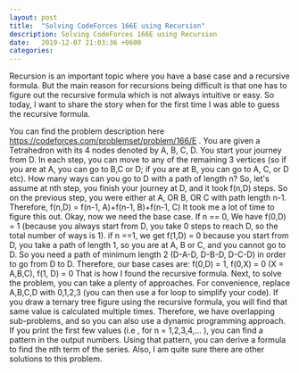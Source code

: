 ```yaml
---
layout: post
title:  "Solving CodeForces 166E using Recursion"
description: Solving CodeForces 166E using Recursion
date:   2019-12-07 21:03:36 +0600
categories:
---
```

Recursion is an important topic where you have a base case and a recursive formula. But the main reason for recursions being difficult is that one has to figure out the recursive formula which is not always intuitive or easy. So today, I want to share the story when for the first time I was able to guess the recursive formula.


You can find the problem description here https://codeforces.com/problemset/problem/166/E . You are given a Tetrahedron with its 4 nodes denoted by A, B, C, D. You start your journey from D. In each step, you can move to any of the remaining 3 vertices (so if you are at A, you can go to B,C or D; if you are at B, you can go to A, C, or D etc). How many ways can you go to D with a path of length n?
So, let's assume at nth step, you finish your journey at D, and it took f(n,D) steps. So on the previous step, you were either at A, OR B, OR C with path length n-1. 
Therefore, 
							f(n,D) = f(n-1, A)+f(n-1, B)+f(n-1, C) 
It took me a lot of time to figure this out. Okay, now we need the base case. If n == 0, We have f(0,D) = 1 (because you always start from D, you take 0 steps to reach D, so the total number of ways is 1). if n ==1, we get f(1,D) = 0 because you start from D, you take a path of length 1, so you are at A, B or C, and you cannot go to D. So you need a path of minimum length 2 (D-A-D, D-B-D, D-C-D) in order to go from D to D. 
Therefore, our base cases are:
						  f(0,D) = 1,  f(0,X) = 0 (X = A,B,C),	f(1, D) = 0
That is how I found the recursive formula. Next, to solve the problem, you can take a plenty of approaches. For convenience, replace A,B,C,D with 0,1,2,3 (you can then use a for loop to simplify your code). 
If you draw a ternary tree figure using the recursive formula, you will find that same value is calculated multiple times. Therefore, we have overlapping sub-problems, and so you can also use a dynamic programming approach.
If you print the first few values (i.e , for n = 1,2,3,4,... ), you can find a pattern in the output numbers. Using that pattern, you can derive a formula to find the nth term of the series. Also, I am quite sure there are other solutions to this problem.
